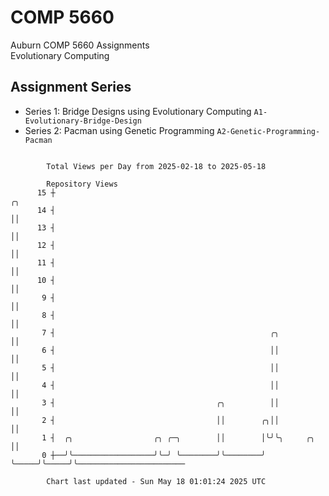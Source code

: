 # COMP 5660
Auburn COMP 5660 Assignments  
Evolutionary Computing

## Assignment Series
- Series 1: Bridge Designs using Evolutionary Computing `A1-Evolutionary-Bridge-Design`
- Series 2: Pacman using Genetic Programming `A2-Genetic-Programming-Pacman`

```

        Total Views per Day from 2025-02-18 to 2025-05-18

        Repository Views
      15 ┼                                                               ╭╮
      14 ┤                                                               ││
      13 ┤                                                               ││
      12 ┤                                                               ││
      11 ┤                                                               ││
      10 ┤                                                               ││
       9 ┤                                                               ││
       8 ┤                                                               ││
       7 ┤                                                ╭╮             ││
       6 ┤                                                ││             ││
       5 ┤                                                ││             ││
       4 ┤                                                ││             ││
       3 ┤                                    ╭╮          ││             ││
       2 ┤                                    ││        ╭╮││             ││
       1 ┤  ╭╮                  ╭╮ ╭─╮        ││        │╰╯╰╮     ╭╮     ││
       0 ┼──╯╰──────────────────╯╰─╯ ╰────────╯╰────────╯   ╰─────╯╰─────╯╰────────────────────────

        Chart last updated - Sun May 18 01:01:24 2025 UTC
        
```
